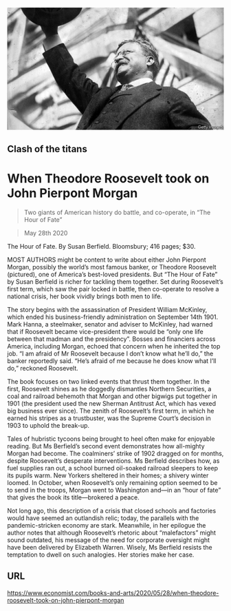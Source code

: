 ![](./images/20200530_BKP504.jpg)

## Clash of the titans

# When Theodore Roosevelt took on John Pierpont Morgan

> Two giants of American history do battle, and co-operate, in “The Hour of Fate”

> May 28th 2020

The Hour of Fate. By Susan Berfield. Bloomsbury; 416 pages; $30.

MOST AUTHORS might be content to write about either John Pierpont Morgan, possibly the world’s most famous banker, or Theodore Roosevelt (pictured), one of America’s best-loved presidents. But “The Hour of Fate” by Susan Berfield is richer for tackling them together. Set during Roosevelt’s first term, which saw the pair locked in battle, then co-operate to resolve a national crisis, her book vividly brings both men to life.

The story begins with the assassination of President William McKinley, which ended his business-friendly administration on September 14th 1901. Mark Hanna, a steelmaker, senator and adviser to McKinley, had warned that if Roosevelt became vice-president there would be “only one life between that madman and the presidency”. Bosses and financiers across America, including Morgan, echoed that concern when he inherited the top job. “I am afraid of Mr Roosevelt because I don’t know what he’ll do,” the banker reportedly said. “He’s afraid of me because he does know what I’ll do,” reckoned Roosevelt.

The book focuses on two linked events that thrust them together. In the first, Roosevelt shines as he doggedly dismantles Northern Securities, a coal and railroad behemoth that Morgan and other bigwigs put together in 1901 (the president used the new Sherman Antitrust Act, which has vexed big business ever since). The zenith of Roosevelt’s first term, in which he earned his stripes as a trustbuster, was the Supreme Court’s decision in 1903 to uphold the break-up.

Tales of hubristic tycoons being brought to heel often make for enjoyable reading. But Ms Berfield’s second event demonstrates how all-mighty Morgan had become. The coalminers’ strike of 1902 dragged on for months, despite Roosevelt’s desperate interventions. Ms Berfield describes how, as fuel supplies ran out, a school burned oil-soaked railroad sleepers to keep its pupils warm. New Yorkers sheltered in their homes; a shivery winter loomed. In October, when Roosevelt’s only remaining option seemed to be to send in the troops, Morgan went to Washington and—in an “hour of fate” that gives the book its title—brokered a peace.

Not long ago, this description of a crisis that closed schools and factories would have seemed an outlandish relic; today, the parallels with the pandemic-stricken economy are stark. Meanwhile, in her epilogue the author notes that although Roosevelt’s rhetoric about “malefactors” might sound outdated, his message of the need for corporate oversight might have been delivered by Elizabeth Warren. Wisely, Ms Berfield resists the temptation to dwell on such analogies. Her stories make her case.

## URL

https://www.economist.com/books-and-arts/2020/05/28/when-theodore-roosevelt-took-on-john-pierpont-morgan

